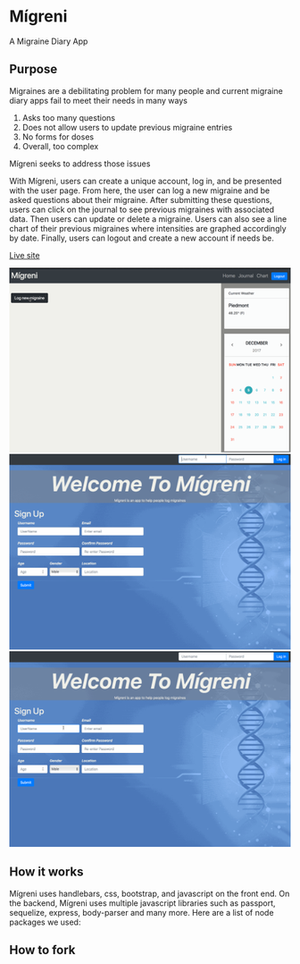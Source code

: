 # Mígreni
A Migraine Diary App

## Purpose
Migraines are a debilitating problem for many people and current migraine diary apps fail to meet their needs in many ways

1. Asks too many questions 
2. Does not allow users to update previous migraine entries
3. No forms for doses
4. Overall, too complex

Mígreni seeks to address those issues

With Mígreni, users can create a unique account, log in, and be presented with the user page. From here, the user can log a new migraine and be asked questions about their migraine. After submitting these questions, users can click on the journal to see previous migraines with associated data. Then users can update or delete a migraine. Users can also see a line chart of their previous migraines where intensities are graphed accordingly by date. Finally, users can logout and create a new account if needs be. 

[Live site](https://glacial-fortress-86427.herokuapp.com/)

![Log Migraine](public/assets/img/Log-migraine.gif "Log Migraine")
![View Chart](public/assets/img/login-chart.gif "View Chart")
![Sign Up](public/assets/img/sign-up-1.gif "Sign Up")



## How it works

Mígreni uses handlebars, css, bootstrap, and javascript on the front end. On the backend, Mígreni uses multiple javascript libraries such as passport, sequelize, express, body-parser and many more. Here are a list of node packages we used:



## How to fork

